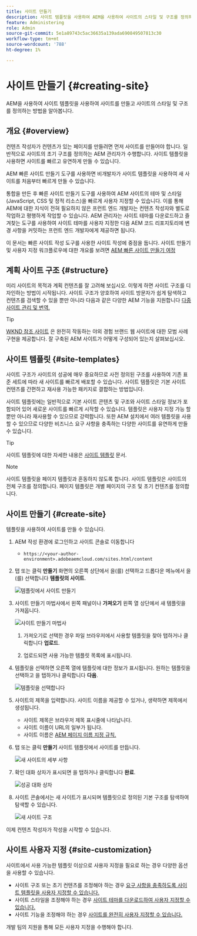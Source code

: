 ```yaml
---
title: 사이트 만들기
description: 사이트 템플릿을 사용하여 AEM을 사용하여 사이트의 스타일 및 구조를 정의하는 방법을 알아봅니다.
feature: Administering
role: Admin
source-git-commit: 5e1a89743c5ac36635a139ada690849507813c30
workflow-type: tm+mt
source-wordcount: '788'
ht-degree: 1%

---
```



# 사이트 만들기 {#creating-site}

AEM을 사용하여 사이트 템플릿을 사용하여 사이트를 만들고 사이트의 스타일 및 구조를 정의하는 방법을 알아봅니다.

## 개요 {#overview}

컨텐츠 작성자가 컨텐츠가 있는 페이지를 만들려면 먼저 사이트를 만들어야 합니다. 일반적으로 사이트의 초기 구조를 정의하는 AEM 관리자가 수행합니다. 사이트 템플릿을 사용하면 사이트를 빠르고 유연하게 만들 수 있습니다.

AEM 빠른 사이트 만들기 도구를 사용하면 비개발자가 사이트 템플릿을 사용하여 새 사이트를 처음부터 빠르게 만들 수 있습니다.

통합을 만든 후 빠른 사이트 만들기 도구를 사용하여 AEM 사이트의 테마 및 스타일(JavaScript, CSS 및 정적 리소스)을 빠르게 사용자 지정할 수 있습니다. 이를 통해 AEM에 대한 지식이 전혀 필요하지 않은 프런트 엔드 개발자는 컨텐츠 작성자와 별도로 작업하고 평행하게 작업할 수 있습니다. AEM 관리자는 사이트 테마를 다운로드하고 즐겨찾는 도구를 사용하여 사이트 테마를 사용자 지정한 다음 AEM 코드 리포지토리에 변경 사항을 커밋하는 프런트 엔드 개발자에게 제공하면 됩니다.

이 문서는 빠른 사이트 작성 도구를 사용한 사이트 작성에 중점을 둡니다. 사이트 만들기 및 사용자 지정 워크플로우에 대한 개요를 보려면 [AEM 빠른 사이트 만들기 여정](/help/journey-sites/quick-site/overview.md)

## 계획 사이트 구조 {#structure}

미리 사이트의 목적과 계획 컨텐츠를 잘 고려해 보십시오. 이렇게 하면 사이트 구조를 디자인하는 방법이 시작됩니다. 사이트 구조가 양호하여 사이트 방문자가 쉽게 탐색하고 컨텐츠를 검색할 수 있을 뿐만 아니라 다음과 같은 다양한 AEM 기능을 지원합니다 [다중 사이트 관리 및 번역.](/help/sites-cloud/administering/msm-and-translation.md)

>[!TIP]
>
>[WKND 참조 사이트](https://wknd.site) 은 완전히 작동하는 야외 경험 브랜드 웹 사이트에 대한 모범 사례 구현을 제공합니다. 잘 구축된 AEM 사이트가 어떻게 구성되어 있는지 살펴보십시오.

## 사이트 템플릿 {#site-templates}

사이트 구조가 사이트의 성공에 매우 중요하므로 사전 정의된 구조를 사용하여 기존 표준 세트에 따라 새 사이트를 빠르게 배포할 수 있습니다. 사이트 템플릿은 기본 사이트 컨텐츠를 간편하고 재사용 가능한 패키지로 결합하는 방법입니다.

사이트 템플릿에는 일반적으로 기본 사이트 콘텐츠 및 구조와 사이트 스타일 정보가 포함되어 있어 새로운 사이트를 빠르게 시작할 수 있습니다. 템플릿은 사용자 지정 가능 할 뿐만 아니라 재사용할 수 있으므로 강력합니다. 또한 AEM 설치에서 여러 템플릿을 사용할 수 있으므로 다양한 비즈니스 요구 사항을 충족하는 다양한 사이트를 유연하게 만들 수 있습니다.

>[!TIP]
>
>사이트 템플릿에 대한 자세한 내용은 [사이트 템플릿](site-templates.md) 문서.

>[!NOTE]
>
>사이트 템플릿을 페이지 템플릿과 혼동하지 않도록 합니다. 사이트 템플릿은 사이트의 전체 구조를 정의합니다. 페이지 템플릿은 개별 페이지의 구조 및 초기 컨텐츠를 정의합니다.

## 사이트 만들기 {#create-site}

템플릿을 사용하여 사이트를 만들 수 있습니다.

1. AEM 작성 환경에 로그인하고 사이트 콘솔로 이동합니다

   * `https://<your-author-environment>.adobeaemcloud.com/sites.html/content`

1. 탭 또는 클릭 **만들기** 화면의 오른쪽 상단에서 을(를) 선택하고 드롭다운 메뉴에서 을(를) 선택합니다 **템플릿의 사이트**.

   ![템플릿에서 사이트 만들기](../assets/create-site-from-template.png)

1. 사이트 만들기 마법사에서 왼쪽 패널이나 **가져오기** 왼쪽 열 상단에서 새 템플릿을 가져옵니다.

   ![사이트 만들기 마법사](../assets/site-creation-wizard.png)

   1. 가져오기로 선택한 경우 파일 브라우저에서 사용할 템플릿을 찾아 탭하거나 클릭합니다 **업로드**.

   1. 업로드되면 사용 가능한 템플릿 목록에 표시됩니다.

1. 템플릿을 선택하면 오른쪽 열에 템플릿에 대한 정보가 표시됩니다. 원하는 템플릿을 선택하고 을 탭하거나 클릭합니다 **다음**.

   ![템플릿을 선택합니다](../assets/select-site-template.png)

1. 사이트의 제목을 입력합니다. 사이트 이름을 제공할 수 있거나, 생략하면 제목에서 생성됩니다.

   * 사이트 제목은 브라우저 제목 표시줄에 나타납니다.
   * 사이트 이름이 URL의 일부가 됩니다.
   * 사이트 이름은 [AEM 페이지 이름 지정 규칙.](/help/sites-cloud/authoring/fundamentals/organizing-pages.md#page-name-restrictions-and-best-practices)

1. 탭 또는 클릭 **만들기** 사이트 템플릿에서 사이트를 만듭니다.

   ![새 사이트의 세부 사항](../assets/create-site-details.png)

1. 확인 대화 상자가 표시되면 을 탭하거나 클릭합니다 **완료**.

   ![성공 대화 상자](../assets/success.png)

1. 사이트 콘솔에서는 새 사이트가 표시되며 템플릿으로 정의된 기본 구조를 탐색하여 탐색할 수 있습니다.

   ![새 사이트 구조](../assets/new-site.png)

이제 컨텐츠 작성자가 작성을 시작할 수 있습니다.

## 사이트 사용자 지정 {#site-customization}

사이트에서 사용 가능한 템플릿 이상으로 사용자 지정을 필요로 하는 경우 다양한 옵션을 사용할 수 있습니다.

* 사이트 구조 또는 초기 컨텐츠를 조정해야 하는 경우 [요구 사항을 충족하도록 사이트 템플릿을 사용자 지정할 수 있습니다.](site-templates.md)
* 사이트 스타일을 조정해야 하는 경우 [사이트 테마를 다운로드하여 사용자 지정할 수 있습니다.](/help/journey-sites/quick-site/overview.md)
* 사이트 기능을 조정해야 하는 경우 [사이트를 완전히 사용자 지정할 수 있습니다.](/help/implementing/developing/introduction/develop-wknd-tutorial.md)

개발 팀의 지원을 통해 모든 사용자 지정을 수행해야 합니다.
